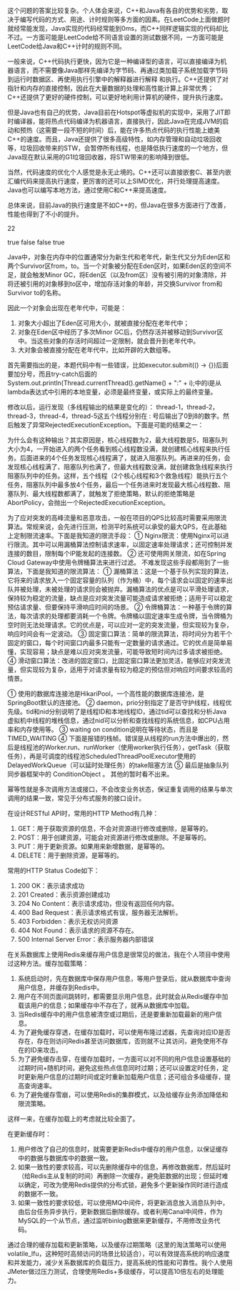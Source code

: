 这个问题的答案比较复杂。个人体会来说，C++和Java有各自的优势和劣势，取决于编写代码的方式、用途、计时规则等多方面的因素。在LeetCode上面做题时就经常能发现，Java实现的代码经常能到0ms，而C++同样逻辑实现的代码却比不过。一方面可能是LeetCode给不同语言设置的测试数据不同，一方面可能是LeetCode给Java和C++计时的规则不同。

一般来说，C++代码执行更快，因为它是一种编译型的语言，可以直接编译为机器语言，而不需要像Java那样先编译为字节码、再通过类加载子系统加载字节码到运行时数据区、再使用执行引擎中的解释器进行解释 和执行。C++还提供了对指针和内存的直接控制，因此在大量数据的处理和高性能计算上非常优秀；C++还提供了更好的硬件控制，可以更好地利用计算机的硬件，提升执行速度。

但是Java也有自己的优势，Java目前在Hotspot等虚拟机的实现中，采用了JIT即时编译器，能将热点代码编译为机器语言，直接执行，因此Java在完成JVM的启动和预热（这需要一段不短的时间）后，能在许多热点代码的执行性能上媲美C++的速度。而且，Java还提供了很多高级特性，如内存管理和自动垃圾回收等，垃圾回收带来的STW，会暂停所有线程，也是降低执行速度的一个地方，但Java现在默认采用的G1垃圾回收器，将STW带来的影响降到很低。

当然，代码速度的优化个人感觉是永无止境的。C++还可以直接嵌套C、甚至内嵌汇编代码来提高执行速度，更厉害的还可以上SIMD优化，并行处理提高速度。Java也可以编写本地方法，通过使用C和C++来提高速度。

总体来说，目前Java的执行速度是不如C++的，但Java在很多方面进行了改善，性能也得到了不小的提升。

22

true
false
false
true

Java中，对象在内存中的位置通常分为新生代和老年代，新生代又分为Eden区和两个Survivor区from，to。当一个对象被分配在Eden区时，如果Eden区的空间不足，就会触发Minor GC，将Eden区（以及from区）没有被引用的对象清除，并将还被引用的对象移到to区中，增加存活对象的年龄，并交换Survivor from和Survivor to的名称。

因此一个对象会出现在老年代中，可能是：
1. 对象大小超出了Eden区可用大小，就被直接分配在老年代中；
2. 对象在Eden区中经历了多次Minor GC后，仍然存活并被移动到Survivor区中。当这些对象的存活时间超过一定限制，就会晋升到老年代中。
3. 大对象会被直接分配在老年代中，比如开辟的大数组等。

首先需要指出的是，本题代码中有一些错误，比如executor.submit(() -> {})后面要加分号，而且try-catch后面的System.out.println(Thread.currentThread().getName() + ":" + i);中的i是从lambda表达式中引用的本地变量，必须是最终变量，或实际上的最终变量。

修改以后，运行发现（多线程输出的结果是变化的）：
thread-1，thread-2，thread-3，thread-4，thread-5这五个线程分别在 : 号后输出了0到8的数字。然后触发了异常RejectedExecutionException。下面是可能的结果之一：


为什么会有这种输出？其实原因是，核心线程数为2，最大线程数是5，阻塞队列大小为4，一开始进入的两个任务看到核心线程数没满，就创建核心线程来执行任务。后面进来的4个任务发现核心线程满了，就进入阻塞队列。再进来的任务，会发现核心线程满了、阻塞队列也满了，但最大线程数没满，就创建救急线程来执行阻塞队列中的任务。这样，五个线程（2个核心线程和3个救急线程）能执行五个任务，阻塞队列中最多放4个任务，最后一个任务进来时发现最大核心线程数、阻塞队列、最大线程数都满了，就触发了拒绝策略，默认的拒绝策略是 AbortPolicy，会抛出一个RejectedExecutionException。


为了应对突发的高峰流量和恶意攻击，一般在项目的QPS比较高时需要采用限流算法。常规来说，会先进行压测，检测平时系统可以承受的最大QPS，在此基础上定制限流速率。下面是我知道的限流手段：
① Nginx限流：使用Nginx可以进行限流。其中可以用漏桶算法控制请求速率，以固定速率处理请求；还可控制并发连接的数目，限制每个IP能发起的连接数。
② 还可使用网关限流，如在Spring Cloud Gateway中使用令牌桶算法来进行过滤。
不难发现这些手段都用到了一些算法，下面是我知道的限流算法：
① 漏桶算法：这是一个基于队列实现的算法，它将来的请求放入一个固定容量的队列（作为桶）中，每个请求会以固定的速率出队并被处理，未被处理的请求则会被抛弃。漏桶算法的优点是可以平滑处理请求，保持较为稳定的流量，缺点是应对突发流量可能造成请求被拒绝；适用于可以稳定预估请求量、但要保持平滑响应时间的场景。
② 令牌桶算法：一种基于令牌的算法，每次请求的处理都要消耗一个令牌。令牌桶以固定速率生成令牌，当令牌桶为空时则无法处理请求。它的优点是，可以应对一定的突发流量，但实现较为复杂，响应时间会有一定波动。
③ 固定窗口算法：简单的限流算法，将时间分为若干个固定的窗口，每个时间窗口内最多只能有一定数量的请求通过。它的优点是简单易懂，实现容易；缺点是难以应对突发流量，可能导致短时间内过多请求被拒绝。
④ 滑动窗口算法：改进的固定窗口，比固定窗口算法更加灵活，能够应对突发流量，但实现较为复杂，适用于对请求量有较为稳定的预估但对响应时间要求较高的情景。


① 使用的数据库连接池是HikariPool，一个高性能的数据库连接池，是SpringBoot默认的连接池。
② daemon，prio分别指定了是否守护线程，线程优先级。tid和nid分别说明了是线程ID和本地线程ID，通过tid可以查找和分析Java虚拟机中线程的堆栈信息，通过nid可以分析和查找线程的系统信息，如CPU占用率和内存使用等。
③ waiting on condition说明在等待状态，而且是TIMED_WAITING
④ 下面是报错的栈帧。错误是从线程的run方法中爆出的，然后是线程池的Worker.run、runWorker（使用worker执行任务），getTask（获取任务），再是可调度的线程池ScheduledThreadPoolExecutor使用的DelayedWorkQueue（可以延时处理任务）的take阻塞方法
⑤ 最后是抽象队列同步器框架中的 ConditionObject 。
其他的暂时看不出来。


幂等性就是多次调用方法或接口，不会改变业务状态，保证重复调用的结果与单次调用的结果一致，常见于分布式服务的接口设计。

在设计RESTful API时，常用的HTTP Method有几种：
1. GET：用于获取资源的信息，不会对资源进行修改或删除，是幂等的。
2. POST：用于创建资源，可能会对资源进行修改或删除。不是幂等的。
3. PUT：用于更新资源。如果用来新增数据，是幂等的。
4. DELETE：用于删除资源，是幂等的。

常用的HTTP Status Code如下：
1. 200 OK：表示请求成功
2. 201 Created：表示资源创建成功
3. 204 No Content：表示请求成功，但没有返回任何内容。
4. 400 Bad Request：表示请求格式有误，服务器无法解析。
5. 403 Forbidden：表示无权访问资源
6. 404 Not Found：表示请求的资源不存在。
7. 500 Internal Server Error：表示服务器内部错误 


在关系数据库上使用Redis来缓存用户信息是很常见的做法，我在个人项目中使用过这种方法。缓存加载策略：
1. 系统启动时，先在数据库中保存用户信息，等用户登录后，就从数据库中查询用户信息，并缓存到Redis中。
2. 用户在不同页面间跳转时，都需要显示用户信息，此时就会从Redis缓存中加载该用户的信息；如果缓存中不存在了，就再从数据库中加载。
3. 当Redis缓存中的用户信息被清空或过期后，还是要重新加载最新的用户信息。
4. 为了避免缓存穿透，在缓存加载时，可以使用布隆过滤器，先查询对应ID是否存在，存在则访问Redis甚至访问数据库，否则就不让其访问，避免使用不存在的ID来攻击。
5. 为了避免缓存击穿，在缓存加载时，一方面可以对不同的用户信息设置基础的过期时间+随机时间，避免这些热点信息同时过期；还可以设置定时任务，定时更新用户信息的过期时间或定时重新加载用户信息；还可组合多级缓存，提高查询速率。
6. 为了避免缓存雪崩，可以使用Redis的集群模式，以及给缓存业务添加降低和限流策略。

这样一来，在缓存加载上的考虑就比较全面了。

在更新缓存时：
1. 用户修改了自己的信息时，就需要更新Redis中缓存的用户信息，以保证缓存中的数据与数据库中的数据一致。
2. 如果一致性的要求较高，可以先删除缓存中的信息，再修改数据库，然后延时（给Redis主从复制的时间）再删除一次缓存，避免脏数据的出现；但延时难以确定，可改为使用Redis提供的分布式锁，避免多个更新操作同时进行造成的数据不一致。
3. 如果一致性的要求较低，可以使用MQ中间件，将更新消息放入消息队列中，由后台任务异步执行，更新数据后删除缓存。或者利用Canal中间件，作为MySQL的一个从节点，通过监听binlog数据来更新缓存，不用修改业务代码。

通过合理的缓存加载和更新策略，以及缓存过期策略（这里的淘汰策略可以使用volatile_lfu，这种短时高频访问的场景比较适合），可以有效提高系统的响应速度和并发能力，减少关系数据库的负载压力，提高系统的性能和可靠性。我个人使用JMeter做过压力测试，合理使用Redis+多级缓存，可以提高10倍左右的处理能力。
